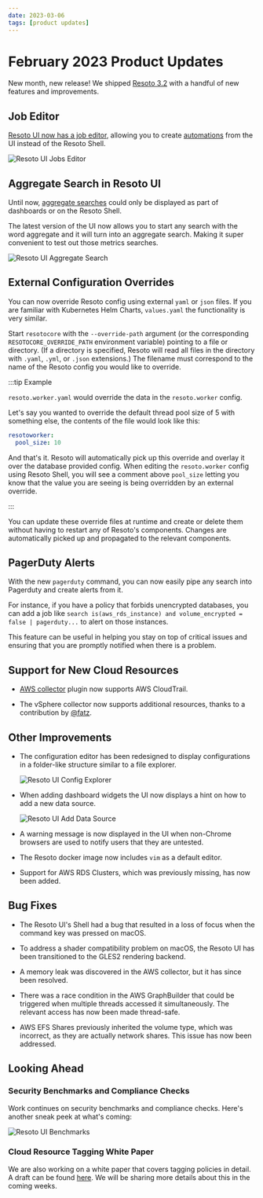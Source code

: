 ```yaml
---
date: 2023-03-06
tags: [product updates]
---
```


# February 2023 Product Updates

New month, new release! We shipped [Resoto 3.2](/releases/3.2.0) with a handful of new features and improvements.

<!--truncate-->

## Job Editor

[Resoto UI now has a job editor](../../../creating-and-managing-automations-with-the-resoto-job-editor/index.md), allowing you to create [automations](/docs/concepts/automation) from the UI instead of the Resoto Shell.

![Resoto UI Jobs Editor](./img/jobs_editor.png)

## Aggregate Search in Resoto UI

Until now, [aggregate searches](/docs/reference/cli/search-commands/aggregate) could only be displayed as part of dashboards or on the Resoto Shell.

The latest version of the UI now allows you to start any search with the word aggregate and it will turn into an aggregate search. Making it super convenient to test out those metrics searches.

![Resoto UI Aggregate Search](./img/aggregate_search.png)

## External Configuration Overrides

You can now override Resoto config using external `yaml` or `json` files. If you are familiar with Kubernetes Helm Charts, `values.yaml` the functionality is very similar.

Start `resotocore` with the `--override-path` argument (or the corresponding `RESOTOCORE_OVERRIDE_PATH` environment variable) pointing to a file or directory. (If a directory is specified, Resoto will read all files in the directory with `.yaml`, `.yml`, or `.json` extensions.) The filename must correspond to the name of the Resoto config you would like to override.

:::tip Example

`resoto.worker.yaml` would override the data in the `resoto.worker` config.

Let's say you wanted to override the default thread pool size of 5 with something else, the contents of the file would look like this:

```yaml
resotoworker:
  pool_size: 10
```

And that's it. Resoto will automatically pick up this override and overlay it over the database provided config. When editing the `resoto.worker` config using Resoto Shell, you will see a comment above `pool_size` letting you know that the value you are seeing is being overridden by an external override.

:::

You can update these override files at runtime and create or delete them without having to restart any of Resoto's components. Changes are automatically picked up and propagated to the relevant components.

## PagerDuty Alerts

With the new `pagerduty` command, you can now easily pipe any search into Pagerduty and create alerts from it.

For instance, if you have a policy that forbids unencrypted databases, you can add a job like `search is(aws_rds_instance) and volume_encrypted = false | pagerduty...` to alert on those instances.

This feature can be useful in helping you stay on top of critical issues and ensuring that you are promptly notified when there is a problem.

## Support for New Cloud Resources

- [AWS collector](/docs/how-to-guides/data-sources/collect-aws-resource-data) plugin now supports AWS CloudTrail.

- The vSphere collector now supports additional resources, thanks to a contribution by [@fatz](https://github.com/fatz).

## Other Improvements

- The configuration editor has been redesigned to display configurations in a folder-like structure similar to a file explorer.

  ![Resoto UI Config Explorer](./img/config_explorer.png)

- When adding dashboard widgets the UI now displays a hint on how to add a new data source.

  ![Resoto UI Add Data Source](./img/add_datasource.png)

- A warning message is now displayed in the UI when non-Chrome browsers are used to notify users that they are untested.

- The Resoto docker image now includes `vim` as a default editor.

- Support for AWS RDS Clusters, which was previously missing, has now been added.

## Bug Fixes

- The Resoto UI's Shell had a bug that resulted in a loss of focus when the command key was pressed on macOS.

- To address a shader compatibility problem on macOS, the Resoto UI has been transitioned to the GLES2 rendering backend.

- A memory leak was discovered in the AWS collector, but it has since been resolved.

- There was a race condition in the AWS GraphBuilder that could be triggered when multiple threads accessed it simultaneously. The relevant access has now been made thread-safe.

- AWS EFS Shares previously inherited the volume type, which was incorrect, as they are actually network shares. This issue has now been addressed.

## Looking Ahead

### Security Benchmarks and Compliance Checks

Work continues on security benchmarks and compliance checks. Here's another sneak peek at what's coming:

![Resoto UI Benchmarks](./img/benchmarks.png)

### Cloud Resource Tagging White Paper

We are also working on a white paper that covers tagging policies in detail. A draft can be found [here](https://docs.google.com/document/d/1oA_olUTlFby0spsMm_6zBH4Y4e16HIdDsIudCES-zOU/edit?usp=sharing). We will be sharing more details about this in the coming weeks.
